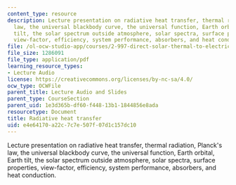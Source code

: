 ```yaml
---
content_type: resource
description: Lecture presentation on radiative heat transfer, thermal radiation, Planck's
  law, the universal blackbody curve, the universal function, Earth orbital, Earth
  tilt, the solar spectrum outside atmosphere, solar spectra, surface properties,
  view-factor, efficiency, system performance, absorbers, and heat conduction.
file: /ol-ocw-studio-app/courses/2-997-direct-solar-thermal-to-electrical-energy-conversion-technologies-fall-2009/e4e64170a22c7c7e507f07d1c157dc10_MIT2_997F09_lec08.pdf
file_size: 1286091
file_type: application/pdf
learning_resource_types:
- Lecture Audio
license: https://creativecommons.org/licenses/by-nc-sa/4.0/
ocw_type: OCWFile
parent_title: Lecture Audio and Slides
parent_type: CourseSection
parent_uid: 1e3d365b-df60-f448-13b1-1844856e8ada
resourcetype: Document
title: Radiative heat transfer
uid: e4e64170-a22c-7c7e-507f-07d1c157dc10
---
```

Lecture presentation on radiative heat transfer, thermal radiation, Planck's law, the universal blackbody curve, the universal function, Earth orbital, Earth tilt, the solar spectrum outside atmosphere, solar spectra, surface properties, view-factor, efficiency, system performance, absorbers, and heat conduction.